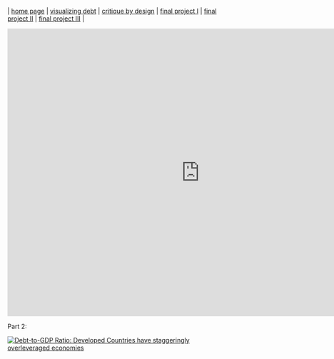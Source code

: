 | [home page](https://cmustudent.github.io/tswd-portfolio-templates/) | [visualizing debt](visualizing-government-debt) | [critique by design](critique-by-design) | [final project I](final-project-part-one) | [final project II](final-project-part-two) | [final project III](final-project-part-three) |

<iframe src="https://data.oecd.org/chart/7fa5" width="860" height="645" style="border: 0" mozallowfullscreen="true" webkitallowfullscreen="true" allowfullscreen="true"><a href="https://data.oecd.org/chart/7fa5" target="_blank">OECD Chart: General government debt, Total, % of GDP, Annual, 2022</a></iframe>


Part 2: 

<div class='tableauPlaceholder' id='viz1699411509883' style='position: relative'><noscript><a href='#'><img alt='Debt-to-GDP Ratio: Developed Countries have staggeringly overleveraged economies ' src='https:&#47;&#47;public.tableau.com&#47;
                                                                                                         static&#47;
                                                                                                         images&#47;
                                                                                                         De&#47;Debt-to-GDPVisualization&#47;
                                                                                                         Debt-to-GDP&#47;
                                                                                                         1_rss.png' style='border: none' /></a></noscript><object class='tableauViz'  style='display:none;
                                                                                                                                                            '><param name='host_url' value='https%3A%2F%2Fpublic.tableau.com%2F' /> <param name='embed_code_version' value='3' /> <param name='site_root' value='' /><param name='name' value='Debt-to-GDPVisualization&#47;
                                                                                                                                                                                                                                                                                                                       Debt-to-GDP' /><param name='tabs' value='no' /><param name='toolbar' value='yes' /><param name='static_image' value='https:&#47;
                                                                                                                                                                                                                                                                                                                                                                                                                                                                                                               &#47;public.tableau.com&#47;static&#47;images&#47;De&#47;Debt-to-GDPVisualization&#47;Debt-to-GDP&#47;
                                                                                                                                                                                                                                                                                                                                                                                                                                                                                                               1.png' /> <param name='animate_transition' value='yes' /><param name='display_static_image' value='yes' /><param name='display_spinner' value='yes' /><param name='display_overlay' value='yes' /><param name='display_count' value='yes' /><param name='language' value='en-US' /><param name='filter' value='publish=yes' /></object></div>                <script type='text/javascript'>                    var divElement = document.getElementById('viz1699411509883');
                                                                                                           var vizElement = divElement.getElementsByTagName('object')[0];                    vizElement.style.width='100%';
                                                                                                           vizElement.style.height=(divElement.offsetWidth*0.75)+'px'; 
                                                                                                           var scriptElement = document.createElement('script');                    scriptElement.src = 'https://public.tableau.com/javascripts/api/viz_v1.js';
                                                                                                           vizElement.parentNode.insertBefore(scriptElement, vizElement);                
                                                                                                         </script>
